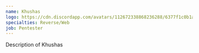 ```yaml
---
name: Khushas
logo: https://cdn.discordapp.com/avatars/112672338868236288/6377f1c0b1adf614b259e29a93a9c54e.png
specialties: Reverse/Web
job: Pentester
---
```

Description of Khushas
